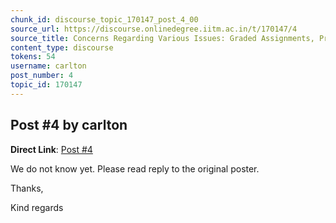 ```yaml
---
chunk_id: discourse_topic_170147_post_4_00
source_url: https://discourse.onlinedegree.iitm.ac.in/t/170147/4
source_title: Concerns Regarding Various Issues: Graded Assignments, Project Doubts, and ROE Score Updates
content_type: discourse
tokens: 54
username: carlton
post_number: 4
topic_id: 170147
---
```


## Post #4 by carlton

**Direct Link**: [Post #4](https://discourse.onlinedegree.iitm.ac.in/t/170147/4)

We do not know yet. Please read reply to the original poster.

Thanks,

Kind regards
